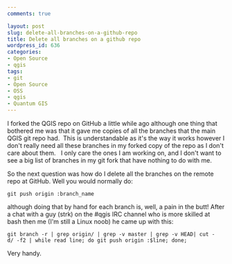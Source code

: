 ```yaml
---
comments: true

layout: post
slug: delete-all-branches-on-a-github-repo
title: Delete all branches on a github repo
wordpress_id: 636
categories:
- Open Source
- qgis
tags:
- git
- Open Source
- OSS
- qgis
- Quantum GIS
---
```


I forked the QGIS repo on GitHub a little while ago although one thing that bothered me was that it gave me copies of all the branches that the main QGIS git repo had.  This is understandable as it's the way it works however I don't really need all these branches in my forked copy of the repo as I don't care about them.   I only care the ones I am working on, and I don't want to see a big list of branches in my git fork that have nothing to do with me.

So the next question was how do I delete all the branches on the remote repo at GitHub. Well you would normally do:

    
    
    git push origin :branch_name


although doing that by hand for each branch is, well, a pain in the butt! After a chat with a guy (strk) on the #qgis IRC channel who is more skilled at bash then me (I'm still a Linux noob) he came up with this:

    
    git branch -r | grep origin/ | grep -v master | grep -v HEAD| cut -d/ -f2 | while read line; do git push origin :$line; done;


Very handy.
